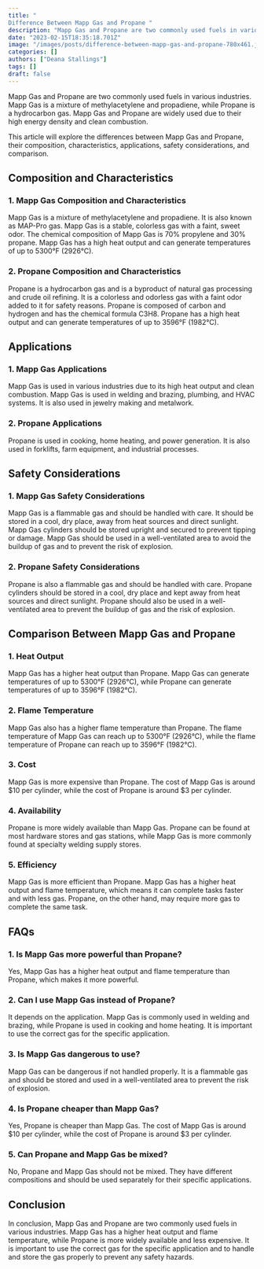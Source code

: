 ```yaml
---
title: "
Difference Between Mapp Gas and Propane "
description: "Mapp Gas and Propane are two commonly used fuels in various industries. Mapp Gas is a mixture of methylacetylene and propadiene, while Propane is a hy"
date: "2023-02-15T18:35:18.701Z"
image: "/images/posts/difference-between-mapp-gas-and-propane-780x461.jpg"
categories: []
authors: ["Deana Stallings"]
tags: []
draft: false
---
```


Mapp Gas and Propane are two commonly used fuels in various industries. Mapp Gas is a mixture of methylacetylene and propadiene, while Propane is a hydrocarbon gas. Mapp Gas and Propane are widely used due to their high energy density and clean combustion. 

This article will explore the differences between Mapp Gas and Propane, their composition, characteristics, applications, safety considerations, and comparison.

## Composition and Characteristics

### 1\. Mapp Gas Composition and Characteristics

Mapp Gas is a mixture of methylacetylene and propadiene. It is also known as MAP-Pro gas. Mapp Gas is a stable, colorless gas with a faint, sweet odor. The chemical composition of Mapp Gas is 70% propylene and 30% propane. Mapp Gas has a high heat output and can generate temperatures of up to 5300°F (2926°C).

### 2\. Propane Composition and Characteristics

Propane is a hydrocarbon gas and is a byproduct of natural gas processing and crude oil refining. It is a colorless and odorless gas with a faint odor added to it for safety reasons. Propane is composed of carbon and hydrogen and has the chemical formula C3H8\. Propane has a high heat output and can generate temperatures of up to 3596°F (1982°C).

## Applications

### 1\. Mapp Gas Applications

Mapp Gas is used in various industries due to its high heat output and clean combustion. Mapp Gas is used in welding and brazing, plumbing, and HVAC systems. It is also used in jewelry making and metalwork.

### 2\. Propane Applications

Propane is used in cooking, home heating, and power generation. It is also used in forklifts, farm equipment, and industrial processes.

## Safety Considerations

### 1\. Mapp Gas Safety Considerations

Mapp Gas is a flammable gas and should be handled with care. It should be stored in a cool, dry place, away from heat sources and direct sunlight. Mapp Gas cylinders should be stored upright and secured to prevent tipping or damage. Mapp Gas should be used in a well-ventilated area to avoid the buildup of gas and to prevent the risk of explosion.

### 2\. Propane Safety Considerations

Propane is also a flammable gas and should be handled with care. Propane cylinders should be stored in a cool, dry place and kept away from heat sources and direct sunlight. Propane should also be used in a well-ventilated area to prevent the buildup of gas and the risk of explosion.

## Comparison Between Mapp Gas and Propane

### 1\. Heat Output

Mapp Gas has a higher heat output than Propane. Mapp Gas can generate temperatures of up to 5300°F (2926°C), while Propane can generate temperatures of up to 3596°F (1982°C).

### 2\. Flame Temperature

Mapp Gas also has a higher flame temperature than Propane. The flame temperature of Mapp Gas can reach up to 5300°F (2926°C), while the flame temperature of Propane can reach up to 3596°F (1982°C).

### 3\. Cost

Mapp Gas is more expensive than Propane. The cost of Mapp Gas is around $10 per cylinder, while the cost of Propane is around $3 per cylinder.

### 4\. Availability

Propane is more widely available than Mapp Gas. Propane can be found at most hardware stores and gas stations, while Mapp Gas is more commonly found at specialty welding supply stores.

### 5\. Efficiency

Mapp Gas is more efficient than Propane. Mapp Gas has a higher heat output and flame temperature, which means it can complete tasks faster and with less gas. Propane, on the other hand, may require more gas to complete the same task.

## FAQs

### 1\. Is Mapp Gas more powerful than Propane?

Yes, Mapp Gas has a higher heat output and flame temperature than Propane, which makes it more powerful.

### 2\. Can I use Mapp Gas instead of Propane?

It depends on the application. Mapp Gas is commonly used in welding and brazing, while Propane is used in cooking and home heating. It is important to use the correct gas for the specific application.

### 3\. Is Mapp Gas dangerous to use?

Mapp Gas can be dangerous if not handled properly. It is a flammable gas and should be stored and used in a well-ventilated area to prevent the risk of explosion.

### 4\. Is Propane cheaper than Mapp Gas?

Yes, Propane is cheaper than Mapp Gas. The cost of Mapp Gas is around $10 per cylinder, while the cost of Propane is around $3 per cylinder.

### 5\. Can Propane and Mapp Gas be mixed?

No, Propane and Mapp Gas should not be mixed. They have different compositions and should be used separately for their specific applications.

## Conclusion

In conclusion, Mapp Gas and Propane are two commonly used fuels in various industries. Mapp Gas has a higher heat output and flame temperature, while Propane is more widely available and less expensive. It is important to use the correct gas for the specific application and to handle and store the gas properly to prevent any safety hazards.